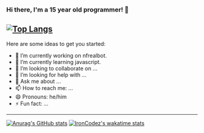 ### Hi there, I'm a 15 year old programmer! 👋

[![Top Langs](https://github-readme-stats.vercel.app/api/top-langs/?username=IronCodez&layout=compact)](https://github.com/anuraghazra/github-readme-stats)
---
Here are some ideas to get you started:

- 🔭 I’m currently working on nfrealbot.
- 🌱 I’m currently learning javascript.
- 👯 I’m looking to collaborate on ...
- 🤔 I’m looking for help with ...
- 💬 Ask me about ...
- 📫 How to reach me: ...
- 😄 Pronouns: he/him
- ⚡ Fun fact: ...
---

[![Anurag's GitHub stats](https://github-readme-stats.vercel.app/api?username=IronCodez&count_private=trueshow_icons=true)](https://github.com/anuraghazra/github-readme-stats)
[![IronCodez's wakatime stats](https://github-readme-stats.vercel.app/api/wakatime?username=Iron)](https://github.com/anuraghazra/github-readme-stats)



